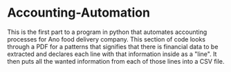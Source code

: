 # Accounting-Automation
This is the first part to a program in python that automates accounting processes for Ano food delivery company. This section of code looks through a PDF for a patterns that signifies that there is financial data to be extracted and declares each line with that information inside as a "line". It then puts all the wanted information from each of those lines into a CSV file.
